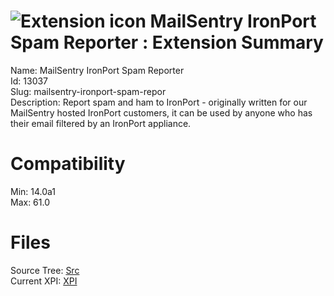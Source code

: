 # ![Extension icon](https://addons.thunderbird.net/user-media/addon_icons/13/13037-64.png?modified=1383007062) MailSentry IronPort Spam Reporter : Extension Summary

Name: MailSentry IronPort Spam Reporter  
Id: 13037  
Slug: mailsentry-ironport-spam-repor  
Description: Report spam and ham to IronPort - originally written for our MailSentry hosted IronPort customers, it can be used by anyone who has their email filtered by an IronPort appliance.
  

# Compatibility
Min: 14.0a1  
Max: 61.0  

# Files

Source Tree: [Src](C:/Dev/Thunderbird/ThunderKdB/xall/x60/13037-mailsentry-ironport-spam-repor/src)  
Current XPI: [XPI](C:/Dev/Thunderbird/ThunderKdB/xall/x60/13037-mailsentry-ironport-spam-repor/xpi)  



